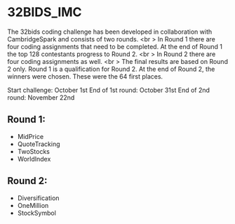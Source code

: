# 32BIDS_IMC

The 32bids coding challenge has been developed in collaboration with CambridgeSpark and consists of two rounds. <br \>
In Round 1 there are four coding assignments that need to be completed.
At the end of Round 1 the top 128 contestants progress to Round 2. <br \>
In Round 2 there are four coding assignments as well. <br \>
The final results are based on Round 2 only. Round 1 is a qualification for Round 2.
At the end of Round 2, the winners were chosen. These were the 64 first places.

Start challenge: October 1st
End of 1st round: October 31st
End of 2nd round: November 22nd  

## Round 1:
- MidPrice
- QuoteTracking
- TwoStocks
- WorldIndex

## Round 2:
- Diversification
- OneMillion
- StockSymbol
